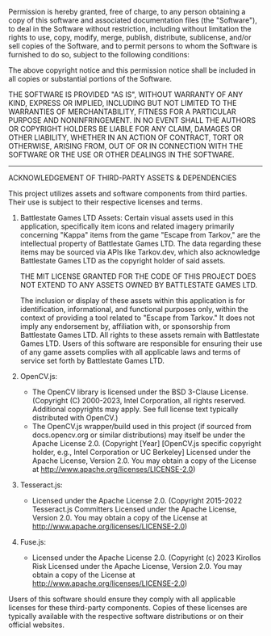 Permission is hereby granted, free of charge, to any person obtaining a copy
of this software and associated documentation files (the "Software"), to deal
in the Software without restriction, including without limitation the rights
to use, copy, modify, merge, publish, distribute, sublicense, and/or sell
copies of the Software, and to permit persons to whom the Software is
furnished to do so, subject to the following conditions:

The above copyright notice and this permission notice shall be included in all
copies or substantial portions of the Software.

THE SOFTWARE IS PROVIDED "AS IS", WITHOUT WARRANTY OF ANY KIND, EXPRESS OR
IMPLIED, INCLUDING BUT NOT LIMITED TO THE WARRANTIES OF MERCHANTABILITY,
FITNESS FOR A PARTICULAR PURPOSE AND NONINFRINGEMENT. IN NO EVENT SHALL THE
AUTHORS OR COPYRIGHT HOLDERS BE LIABLE FOR ANY CLAIM, DAMAGES OR OTHER
LIABILITY, WHETHER IN AN ACTION OF CONTRACT, TORT OR OTHERWISE, ARISING FROM,
OUT OF OR IN CONNECTION WITH THE SOFTWARE OR THE USE OR OTHER DEALINGS IN THE
SOFTWARE.

--------------------------------------------------------------------------------

ACKNOWLEDGEMENT OF THIRD-PARTY ASSETS & DEPENDENCIES

This project utilizes assets and software components from third parties.
Their use is subject to their respective licenses and terms.

1. Battlestate Games LTD Assets:
   Certain visual assets used in this application, specifically item icons
   and related imagery primarily concerning "Kappa" items from the game
   "Escape from Tarkov," are the intellectual property of Battlestate Games LTD.
   The data regarding these items may be sourced via APIs like Tarkov.dev, which
   also acknowledge Battlestate Games LTD as the copyright holder of said assets.

   THE MIT LICENSE GRANTED FOR THE CODE OF THIS PROJECT DOES NOT EXTEND
   TO ANY ASSETS OWNED BY BATTLESTATE GAMES LTD.

   The inclusion or display of these assets within this application is for
   identification, informational, and functional purposes only, within the
   context of providing a tool related to "Escape from Tarkov." It does not
   imply any endorsement by, affiliation with, or sponsorship from
   Battlestate Games LTD. All rights to these assets remain with
   Battlestate Games LTD. Users of this software are responsible for ensuring
   their use of any game assets complies with all applicable laws and terms of
   service set forth by Battlestate Games LTD.

2. OpenCV.js:
   - The OpenCV library is licensed under the BSD 3-Clause License.
     (Copyright (C) 2000-2023, Intel Corporation, all rights reserved.
      Additional copyrights may apply. See full license text typically
      distributed with OpenCV.)
   - The OpenCV.js wrapper/build used in this project (if sourced from
     docs.opencv.org or similar distributions) may itself be under the
     Apache License 2.0.
     (Copyright [Year] [OpenCV.js specific copyright holder, e.g., Intel Corporation or UC Berkeley]
      Licensed under the Apache License, Version 2.0. You may obtain a copy
      of the License at http://www.apache.org/licenses/LICENSE-2.0)

3. Tesseract.js:
   - Licensed under the Apache License 2.0.
     (Copyright 2015-2022 Tesseract.js Committers
      Licensed under the Apache License, Version 2.0. You may obtain a copy
      of the License at http://www.apache.org/licenses/LICENSE-2.0)

4. Fuse.js:
   - Licensed under the Apache License 2.0.
     (Copyright (c) 2023 Kirollos Risk
      Licensed under the Apache License, Version 2.0. You may obtain a copy
      of the License at http://www.apache.org/licenses/LICENSE-2.0)


Users of this software should ensure they comply with all applicable licenses
for these third-party components. Copies of these licenses are typically
available with the respective software distributions or on their official websites.